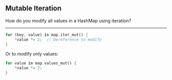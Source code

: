 ## Mutable Iteration

How do you modify all values in a HashMap using iteration?

---

```rust
for (key, value) in map.iter_mut() {
    *value *= 2;  // Dereference to modify
}
```
Or to modify only values:
```rust
for value in map.values_mut() {
    *value *= 2;
}
```

